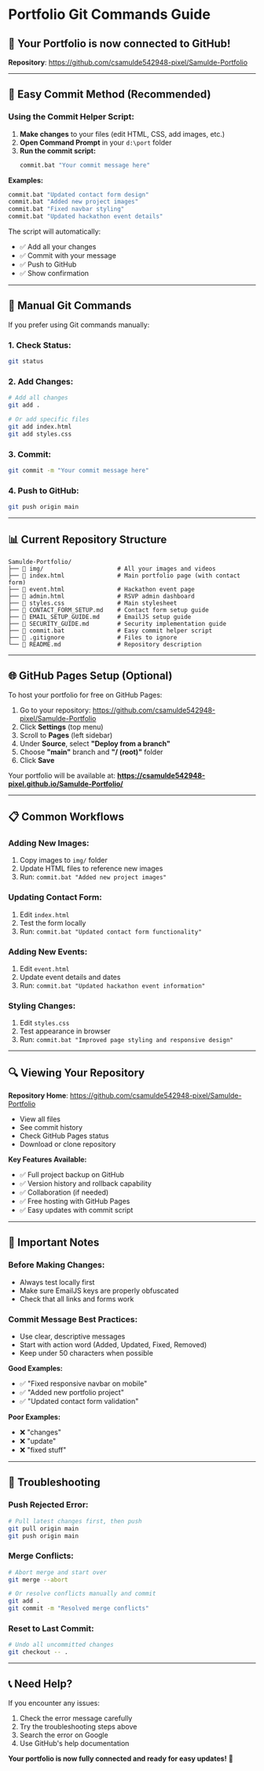 # Portfolio Git Commands Guide

## 🚀 **Your Portfolio is now connected to GitHub!**

**Repository**: https://github.com/csamulde542948-pixel/Samulde-Portfolio

---

## 📝 **Easy Commit Method (Recommended)**

### **Using the Commit Helper Script:**

1. **Make changes** to your files (edit HTML, CSS, add images, etc.)
2. **Open Command Prompt** in your `d:\port` folder
3. **Run the commit script:**
   ```bash
   commit.bat "Your commit message here"
   ```

**Examples:**
```bash
commit.bat "Updated contact form design"
commit.bat "Added new project images"
commit.bat "Fixed navbar styling"
commit.bat "Updated hackathon event details"
```

The script will automatically:
- ✅ Add all your changes
- ✅ Commit with your message
- ✅ Push to GitHub
- ✅ Show confirmation

---

## 🔧 **Manual Git Commands**

If you prefer using Git commands manually:

### **1. Check Status:**
```bash
git status
```

### **2. Add Changes:**
```bash
# Add all changes
git add .

# Or add specific files
git add index.html
git add styles.css
```

### **3. Commit:**
```bash
git commit -m "Your commit message here"
```

### **4. Push to GitHub:**
```bash
git push origin main
```

---

## 📊 **Current Repository Structure**

```
Samulde-Portfolio/
├── 📁 img/                     # All your images and videos
├── 📄 index.html               # Main portfolio page (with contact form)
├── 📄 event.html               # Hackathon event page  
├── 📄 admin.html               # RSVP admin dashboard
├── 📄 styles.css               # Main stylesheet
├── 📄 CONTACT_FORM_SETUP.md    # Contact form setup guide
├── 📄 EMAIL_SETUP_GUIDE.md     # EmailJS setup guide
├── 📄 SECURITY_GUIDE.md        # Security implementation guide
├── 📄 commit.bat               # Easy commit helper script
├── 📄 .gitignore               # Files to ignore
└── 📄 README.md                # Repository description
```

---

## 🌐 **GitHub Pages Setup (Optional)**

To host your portfolio for free on GitHub Pages:

1. Go to your repository: https://github.com/csamulde542948-pixel/Samulde-Portfolio
2. Click **Settings** (top menu)
3. Scroll to **Pages** (left sidebar)
4. Under **Source**, select **"Deploy from a branch"**
5. Choose **"main"** branch and **"/ (root)"** folder
6. Click **Save**

Your portfolio will be available at:
**https://csamulde542948-pixel.github.io/Samulde-Portfolio/**

---

## 📋 **Common Workflows**

### **Adding New Images:**
1. Copy images to `img/` folder
2. Update HTML files to reference new images
3. Run: `commit.bat "Added new project images"`

### **Updating Contact Form:**
1. Edit `index.html`
2. Test the form locally
3. Run: `commit.bat "Updated contact form functionality"`

### **Adding New Events:**
1. Edit `event.html`
2. Update event details and dates
3. Run: `commit.bat "Updated hackathon event information"`

### **Styling Changes:**
1. Edit `styles.css`
2. Test appearance in browser
3. Run: `commit.bat "Improved page styling and responsive design"`

---

## 🔍 **Viewing Your Repository**

**Repository Home**: https://github.com/csamulde542948-pixel/Samulde-Portfolio
- View all files
- See commit history
- Check GitHub Pages status
- Download or clone repository

**Key Features Available:**
- ✅ Full project backup on GitHub
- ✅ Version history and rollback capability
- ✅ Collaboration (if needed)
- ✅ Free hosting with GitHub Pages
- ✅ Easy updates with commit script

---

## 🚨 **Important Notes**

### **Before Making Changes:**
- Always test locally first
- Make sure EmailJS keys are properly obfuscated
- Check that all links and forms work

### **Commit Message Best Practices:**
- Use clear, descriptive messages
- Start with action word (Added, Updated, Fixed, Removed)
- Keep under 50 characters when possible

**Good Examples:**
- ✅ "Fixed responsive navbar on mobile"
- ✅ "Added new portfolio project"
- ✅ "Updated contact form validation"

**Poor Examples:**
- ❌ "changes"
- ❌ "update"
- ❌ "fixed stuff"

---

## 🔧 **Troubleshooting**

### **Push Rejected Error:**
```bash
# Pull latest changes first, then push
git pull origin main
git push origin main
```

### **Merge Conflicts:**
```bash
# Abort merge and start over
git merge --abort

# Or resolve conflicts manually and commit
git add .
git commit -m "Resolved merge conflicts"
```

### **Reset to Last Commit:**
```bash
# Undo all uncommitted changes
git checkout -- .
```

---

## 📞 **Need Help?**

If you encounter any issues:
1. Check the error message carefully
2. Try the troubleshooting steps above
3. Search the error on Google
4. Use GitHub's help documentation

**Your portfolio is now fully connected and ready for easy updates!** 🎉